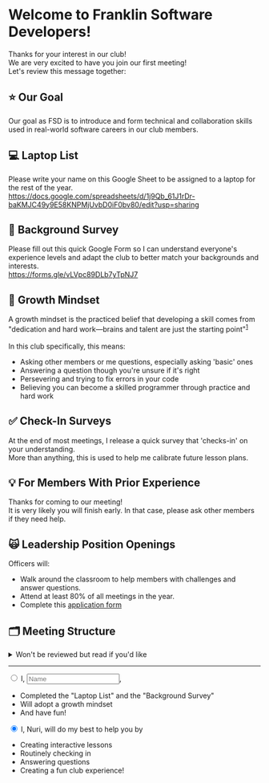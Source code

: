 # Welcome to Franklin Software Developers!
Thanks for your interest in our club!
<br>
We are very excited to have you join our first meeting!
<br>
Let's review this message together:

## ⭐️ Our Goal
Our goal as FSD is to introduce and form technical and collaboration skills used in real-world software careers in our club members.

## 💻 Laptop List
Please write your name on this Google Sheet to be assigned to a laptop for the rest of the year. <br>
https://docs.google.com/spreadsheets/d/1j9Qb_61J1rDr-baKMJC49y9E58KNPMjUvbD0iF0bv80/edit?usp=sharing 

## 📝 Background Survey
Please fill out this quick Google Form so I can understand everyone's experience levels and adapt the club to better match your backgrounds and interests. <br>
https://forms.gle/vLVpc89DLb7yTpNJ7

## 🧠 Growth Mindset
A growth mindset is the practiced belief that developing a skill comes from "dedication and hard work—brains and talent are just the starting point"<sup><a href="https://www.edweek.org/leadership/opinion-carol-dweck-revisits-the-growth-mindset/2015/09?cmp=cpc-goog-ew-growth%20mindset&ccid=growth%20mindset&ccag=growth%20mindset&cckw=%2Bgrowth%20%2Bmindset&cccv=content%20ad&gclid=Cj0KEQiAnvfDBRCXrabLl6-6t-0BEiQAW4SRUM7nekFnoTxc675qBMSJycFgwERohguZWVmNDcSUg5gaAk3I8P8HAQ" target="_blank">1</a></sup>
<br><br>
In this club specifically, this means:
- Asking other members or me questions, especially asking 'basic' ones
- Answering a question though you're unsure if it's right
- Persevering and trying to fix errors in your code
- Believing you can become a skilled programmer through practice and hard work

## ✅ Check-In Surveys
At the end of most meetings, I release a quick survey that 'checks-in' on your understanding. <br>
More than anything, this is used to help me calibrate future lesson plans.

## 💡 For Members With Prior Experience
Thanks for coming to our meeting! <br>
It is very likely you will finish early. In that case, please ask other members if they need help.

## 🙀 Leadership Position Openings
Officers will: 
- Walk around the classroom to help members with challenges and answer questions.
- Attend at least 80% of all meetings in the year.
- Complete this <a href="https://forms.gle/HdX8y4XbbSDXCThF7">application form</a>

## 🗂️ Meeting Structure
<details>
<summary>Won't be reviewed but read if you'd like</summary>
Most of our meetings follow this plan: 
<ol> 
<li>Open laptops</li>
<li>Members get a prewritten document that somewhat looks like this:
    <img src="./meeting-structure.jpeg">
    <ul>
    <li>I live code and explain the "Tutorial" section</li>
        <ul style=“list-style-type:square”>
            <li>You can choose to code along with me or just watch</li>
            <li>I will also ask members to make predictions on what the code will output</li>
        </ul>
    <li>Under the "Challenge" section, you get your hands on the keyboard and practice what you've just learn</li>
    </ul>
</li>
3. At the end of the meeting I unlock a Check-In survey to see how comfortable you are with the material
</ol>
</details>
<hr>
<input type = "radio"> I, <input type="textbox" placeholder="Name"></input>, 
    <ul>
        <li>Completed the "Laptop List" and the "Background Survey"</li>
        <li>Will adopt a growth mindset</li>
        <li>And have fun!</li>
    </ul>
</input>
<input type = "radio" checked="true"> I, Nuri, will do my best to help you by
    <ul>
        <li>Creating interactive lessons</li>
        <li>Routinely checking in</li>
        <li>Answering questions</li>
        <li>Creating a fun club experience!</li>
    </ul>